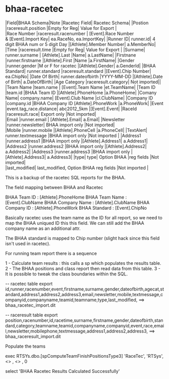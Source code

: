 bhaa-racetec
============


|Field|BHAA Schema|Note	|Racetec Field|	Racetec Schema|
|Postion	|raceresult.position	|Empty for Reg| Value for Export	|	
|Race Number	|raceresult.racenumber	|	[Event].Race Number & [Event].Import Key|	ea.RaceNo, ea.ImportKey|
|Runner ID|	runner.id|	4 digit BHAA num or 5 digit Day	|[Athlete].Member Number|	a.MemberNo|
|Time	|raceresult.time	|Empty for Reg| Value for Export		|
|Surname|	runner.surname	|	[Athlete].Last |Name|	a.LastName|
|Firstnane	|runner.firstname		|[Athlete].First |Name	|a.FirstName|
|Gender	|runner.gender	|M or F for racetec	|[Athlete].Gender|	a.GenderId|
|BHAA Standard|	runner.standard	|raceresult.standard	|[Event].Chip Number|	ea.ChipNo|
|Date Of Birth|	runner.dateofbirth	|YYYY-MM-DD	|[Athlete].Date of Birth|	a.DateOfBirth|
|Age Category	|raceresult.category|		Not imported||	
|Team Name	|team.name	|	[Event].Team Name	|et.TeamName|
|Team ID	|team.id	|BHAA Team ID	|[Athlete].PhoneHome	|a.PhoneHome|
|Comany Name|	company.name|		[Event].Club Name	|cl.ClubName|
|Company ID	|company.id	|BHAA Company ID	[Athlete].PhoneWork	|a.PhoneWork|
|Event	|event.tag_race.distance|	abc2012_5km	|[Event].Event|	
|RaceId	|raceresult.race|	Export only	|Not imported|	
|Email	|runner.email	|	[Athlete].Email|	a.Email|
|Newsletter	|runner.newsletter|	BHAA import only	|Not imported|	
|Mobile	|runner.mobile		|[Athlete].PhoneCell	|a.PhoneCell|
|TextAlert|	runner.textmessage	|BHAA import only	|Not imported	|
|Address1	|runner.address1	|BHAA import only	|[Athlete].Address1|	a.Address1|
|Address2	|runner.address2	|BHAA import only	|[Athlete].Address2|	a.Address2|
|Address3	|runner.address3	|BHAA import only	|[Athlete].Address3|	a.Address3|
|type|	type|	Option BHAA |reg fields	|Not imported|	
|last_modified|	last_modified,	Option BHAA reg fields	|Not imported	|


This is a backup of the racetec SQL reports for the BHAA.

The field mapping between BHAA and Racetec

BHAA Team ID : [Athlete].PhoneHome
BHAA Team Name : [Event].ClubName
BHAA Company Name : [Athlete].ClubName
BHAA Company ID : [Athlete].PhoneWork
BHAA Standard : [Event].ChipNo

Basically racetec uses the team name as the ID for all report, so
we need to map the BHAA uniqued ID this this field. We can still 
add the BHAA company name as an additional attr.

The BHAA standard is mapped to Chip number (slight hack since this field
isn't used in racetec).

For running team report there is a sequence

1 - Calculate team results : this calls a sp which populates the results table.
2 - The BHAA positions and class report then read data from this table.
3 - It is possible to tweak the class boundaries within the SQL.

-- racetec table export
id,runner,racenumber,event,firstname,surname,gender,dateofbirth,agecat,standard,address1,address2,address3,email,newsletter,mobile,textmessage,companyid,companyname,teamid,teamname,type,last_modified,
==> bhaa_racetec_import.dit

-- raceresult table export 
position,racenumber,id,racetime,surname,firstname,gender,dateofbirth,standard,category,teamname,teamid,companyname,companyid,event,race,email,newsletter,mobilephone,textmessage,address1,address2,address3,
==> bhaa_raceresult_import.dit

Populate the teams

exec RTSYs.dbo.[spComputeTeamFinishPositionsType3] 'RaceTec', 'RTSys',  <<RACEID>> ,  <<EVENTID>> , 0

select 'BHAA Racetec Results Calculated Successfully'